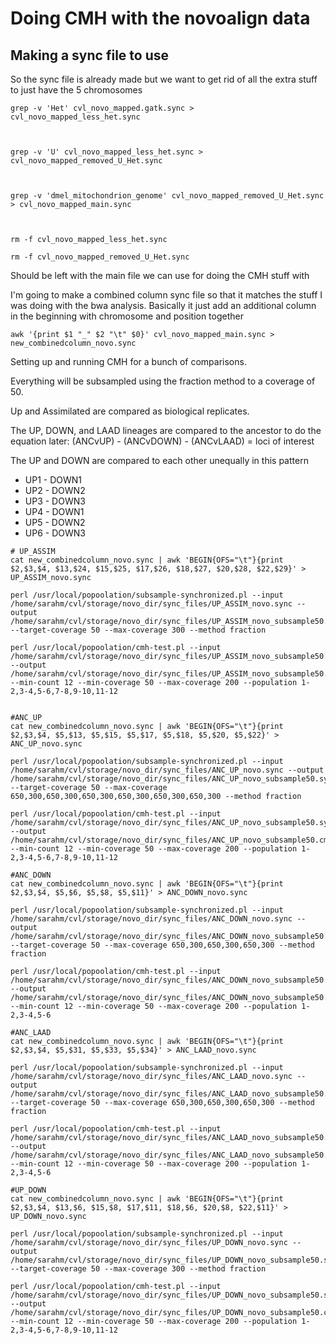 # Doing CMH with the novoalign data

## Making a sync file to use
So the sync file is already made but we want to get rid of all the extra stuff to just have the 5 chromosomes
```
grep -v 'Het' cvl_novo_mapped.gatk.sync > cvl_novo_mapped_less_het.sync



grep -v 'U' cvl_novo_mapped_less_het.sync > cvl_novo_mapped_removed_U_Het.sync



grep -v 'dmel_mitochondrion_genome' cvl_novo_mapped_removed_U_Het.sync > cvl_novo_mapped_main.sync



rm -f cvl_novo_mapped_less_het.sync

rm -f cvl_novo_mapped_removed_U_Het.sync
```
Should be left with the main file we can use for doing the CMH stuff with

I'm going to make a combined column sync file so that it matches the stuff I was doing with the bwa analysis. Basically it just add an additional column in the beginning with chromosome and position together
```
awk '{print $1 "_" $2 "\t" $0}' cvl_novo_mapped_main.sync > new_combinedcolumn_novo.sync
```
Setting up and running CMH for a bunch of comparisons.

Everything will be subsampled using the fraction method to a coverage of 50. 

Up and Assimilated are compared as biological replicates. 

The UP, DOWN, and LAAD lineages are compared to the ancestor to do the equation later: (ANCvUP) - (ANCvDOWN) - (ANCvLAAD) = loci of interest

The UP and DOWN are compared to each other unequally in this pattern
  - UP1 - DOWN1
  - UP2 - DOWN2
  - UP3 - DOWN3
  - UP4 - DOWN1
  - UP5 - DOWN2
  - UP6 - DOWN3
```
# UP_ASSIM
cat new_combinedcolumn_novo.sync | awk 'BEGIN{OFS="\t"}{print $2,$3,$4, $13,$24, $15,$25, $17,$26, $18,$27, $20,$28, $22,$29}' > UP_ASSIM_novo.sync

perl /usr/local/popoolation/subsample-synchronized.pl --input /home/sarahm/cvl/storage/novo_dir/sync_files/UP_ASSIM_novo.sync --output /home/sarahm/cvl/storage/novo_dir/sync_files/UP_ASSIM_novo_subsample50.sync --target-coverage 50 --max-coverage 300 --method fraction

perl /usr/local/popoolation/cmh-test.pl --input /home/sarahm/cvl/storage/novo_dir/sync_files/UP_ASSIM_novo_subsample50.sync --output /home/sarahm/cvl/storage/novo_dir/sync_files/UP_ASSIM_novo_subsample50.cmh --min-count 12 --min-coverage 50 --max-coverage 200 --population 1-2,3-4,5-6,7-8,9-10,11-12


#ANC_UP
cat new_combinedcolumn_novo.sync | awk 'BEGIN{OFS="\t"}{print $2,$3,$4, $5,$13, $5,$15, $5,$17, $5,$18, $5,$20, $5,$22}' > ANC_UP_novo.sync

perl /usr/local/popoolation/subsample-synchronized.pl --input /home/sarahm/cvl/storage/novo_dir/sync_files/ANC_UP_novo.sync --output /home/sarahm/cvl/storage/novo_dir/sync_files/ANC_UP_novo_subsample50.sync --target-coverage 50 --max-coverage 650,300,650,300,650,300,650,300,650,300,650,300 --method fraction

perl /usr/local/popoolation/cmh-test.pl --input /home/sarahm/cvl/storage/novo_dir/sync_files/ANC_UP_novo_subsample50.sync --output /home/sarahm/cvl/storage/novo_dir/sync_files/ANC_UP_novo_subsample50.cmh --min-count 12 --min-coverage 50 --max-coverage 200 --population 1-2,3-4,5-6,7-8,9-10,11-12

#ANC_DOWN
cat new_combinedcolumn_novo.sync | awk 'BEGIN{OFS="\t"}{print $2,$3,$4, $5,$6, $5,$8, $5,$11}' > ANC_DOWN_novo.sync

perl /usr/local/popoolation/subsample-synchronized.pl --input /home/sarahm/cvl/storage/novo_dir/sync_files/ANC_DOWN_novo.sync --output /home/sarahm/cvl/storage/novo_dir/sync_files/ANC_DOWN_novo_subsample50.sync --target-coverage 50 --max-coverage 650,300,650,300,650,300 --method fraction

perl /usr/local/popoolation/cmh-test.pl --input /home/sarahm/cvl/storage/novo_dir/sync_files/ANC_DOWN_novo_subsample50.sync --output /home/sarahm/cvl/storage/novo_dir/sync_files/ANC_DOWN_novo_subsample50.cmh --min-count 12 --min-coverage 50 --max-coverage 200 --population 1-2,3-4,5-6

#ANC_LAAD
cat new_combinedcolumn_novo.sync | awk 'BEGIN{OFS="\t"}{print $2,$3,$4, $5,$31, $5,$33, $5,$34}' > ANC_LAAD_novo.sync

perl /usr/local/popoolation/subsample-synchronized.pl --input /home/sarahm/cvl/storage/novo_dir/sync_files/ANC_LAAD_novo.sync --output /home/sarahm/cvl/storage/novo_dir/sync_files/ANC_LAAD_novo_subsample50.sync --target-coverage 50 --max-coverage 650,300,650,300,650,300 --method fraction

perl /usr/local/popoolation/cmh-test.pl --input /home/sarahm/cvl/storage/novo_dir/sync_files/ANC_LAAD_novo_subsample50.sync --output /home/sarahm/cvl/storage/novo_dir/sync_files/ANC_LAAD_novo_subsample50.cmh --min-count 12 --min-coverage 50 --max-coverage 200 --population 1-2,3-4,5-6

#UP_DOWN
cat new_combinedcolumn_novo.sync | awk 'BEGIN{OFS="\t"}{print $2,$3,$4, $13,$6, $15,$8, $17,$11, $18,$6, $20,$8, $22,$11}' > UP_DOWN_novo.sync

perl /usr/local/popoolation/subsample-synchronized.pl --input /home/sarahm/cvl/storage/novo_dir/sync_files/UP_DOWN_novo.sync --output /home/sarahm/cvl/storage/novo_dir/sync_files/UP_DOWN_novo_subsample50.sync --target-coverage 50 --max-coverage 300 --method fraction

perl /usr/local/popoolation/cmh-test.pl --input /home/sarahm/cvl/storage/novo_dir/sync_files/UP_DOWN_novo_subsample50.sync --output /home/sarahm/cvl/storage/novo_dir/sync_files/UP_DOWN_novo_subsample50.cmh --min-count 12 --min-coverage 50 --max-coverage 200 --population 1-2,3-4,5-6,7-8,9-10,11-12
```
